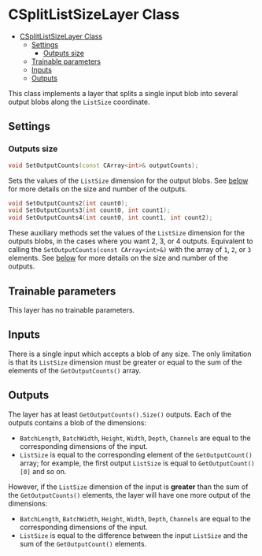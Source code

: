 # CSplitListSizeLayer Class

<!-- TOC -->

- [CSplitListSizeLayer Class](#csplitlistsizelayer-class)
    - [Settings](#settings)
        - [Outputs size](#outputs-size)
    - [Trainable parameters](#trainable-parameters)
    - [Inputs](#inputs)
    - [Outputs](#outputs)

<!-- /TOC -->

This class implements a layer that splits a single input blob into several output blobs along the `ListSize` coordinate.

## Settings

### Outputs size

```c++
void SetOutputCounts(const CArray<int>& outputCounts);
```

Sets the values of the `ListSize` dimension for the output blobs. See [below](#outputs) for more details on the size and number of the outputs.


```c++
void SetOutputCounts2(int count0);
void SetOutputCounts3(int count0, int count1);
void SetOutputCounts4(int count0, int count1, int count2);
```

These auxiliary methods set the values of the `ListSize` dimension for the outputs blobs, in the cases where you want 2, 3, or 4 outputs. Equivalent to calling the `SetOutputCounts(const CArray<int>&)` with the array of `1`, `2`, or `3` elements. See [below](#outputs) for more details on the size and number of the outputs.

## Trainable parameters

This layer has no trainable parameters.

## Inputs

There is a single input which accepts a blob of any size. The only limitation is that its `ListSize` dimension must be greater or equal to the sum of the elements of the `GetOutputCounts()` array.

## Outputs

The layer has at least `GetOutputCounts().Size()` outputs. Each of the outputs contains a blob of the dimensions:

- `BatchLength`, `BatchWidth`, `Height`, `Width`, `Depth`, `Channels` are equal to the corresponding dimensions of the input.
- `ListSize` is equal to the corresponding element of the `GetOutputCount()` array; for example, the first output `ListSize` is equal to `GetOutputCount()[0]` and so on.

However, if the `ListSize` dimension of the input is **greater** than the sum of the `GetOutputCounts()` elements, the layer will have one more output of the dimensions:

- `BatchLength`, `BatchWidth`, `Height`, `Width`, `Depth`, `Channels` are equal to the corresponding dimensions of the input.
- `ListSize` is equal to the difference between the input `ListSize` and the sum of the `GetOutputCount()` elements.
